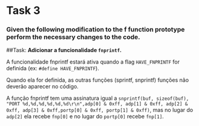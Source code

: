 # Task 3
### Given the following modification to the f function prototype perform the necessary changes to the code.

##Task:
**Adicionar a funcionalidade `fnprintf`.**

A funcionalidade fnprintf estará ativa quando a flag `HAVE_FNPRINTF` for definida (ex: `#define HAVE_FNPRINTF`).

Quando ela for definida, as outras funções (sprintf, snprintf) funções não deverão aparecer no código.

A função fnprintf tem uma assinatura igual a `snprintf(buf, sizeof(buf), "PORT %d,%d,%d,%d,%d,%d\r\n",adp[0] & 0xff, adp[1] & 0xff, adp[2] & 0xff, adp[3] & 0xff,portp[0] & 0xff, portp[1] & 0xff)`, mas no lugar do `adp[2]` ela recebe `fnp[0]` e no lugar do `portp[0]` recebe `fnp[1]`.
